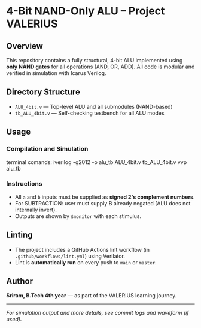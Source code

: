 # 4-Bit NAND-Only ALU – Project VALERIUS

## Overview
This repository contains a fully structural, 4-bit ALU implemented using **only NAND gates** for all operations (AND, OR, ADD). All code is modular and verified in simulation with Icarus Verilog.

## Directory Structure

- `ALU_4bit.v` — Top-level ALU and all submodules (NAND-based)
- `tb_ALU_4bit.v` — Self-checking testbench for all ALU modes

## Usage

### Compilation and Simulation
terminal comands:
iverilog -g2012 -o alu_tb ALU_4bit.v tb_ALU_4bit.v
vvp alu_tb


### Instructions

- All `a` and `b` inputs must be supplied as **signed 2's complement numbers**.
- For SUBTRACTION: user must supply B already negated (ALU does not internally invert).
- Outputs are shown by `$monitor` with each stimulus.

## Linting

- The project includes a GitHub Actions lint workflow (in `.github/workflows/lint.yml`) using Verilator.
- Lint is **automatically run** on every push to `main` or `master`.

## Author

**Sriram, B.Tech 4th year** — as part of the VALERIUS learning journey.

---

*For simulation output and more details, see commit logs and waveform (if used).*
